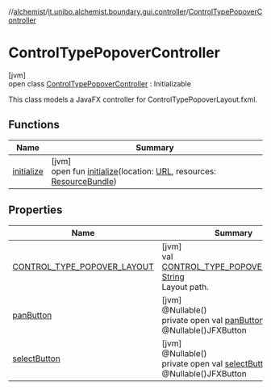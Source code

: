 //[alchemist](../../../index.md)/[it.unibo.alchemist.boundary.gui.controller](../index.md)/[ControlTypePopoverController](index.md)

# ControlTypePopoverController

[jvm]\
open class [ControlTypePopoverController](index.md) : Initializable

This class models a JavaFX controller for ControlTypePopoverLayout.fxml.

## Functions

| Name | Summary |
|---|---|
| [initialize](initialize.md) | [jvm]<br>open fun [initialize](initialize.md)(location: [URL](https://docs.oracle.com/javase/8/docs/api/java/net/URL.html), resources: [ResourceBundle](https://docs.oracle.com/javase/8/docs/api/java/util/ResourceBundle.html)) |

## Properties

| Name | Summary |
|---|---|
| [CONTROL_TYPE_POPOVER_LAYOUT](-c-o-n-t-r-o-l_-t-y-p-e_-p-o-p-o-v-e-r_-l-a-y-o-u-t.md) | [jvm]<br>val [CONTROL_TYPE_POPOVER_LAYOUT](-c-o-n-t-r-o-l_-t-y-p-e_-p-o-p-o-v-e-r_-l-a-y-o-u-t.md): [String](https://docs.oracle.com/javase/8/docs/api/java/lang/String.html)<br>Layout path. |
| [panButton](pan-button.md) | [jvm]<br>@Nullable()<br>private open val [panButton](pan-button.md): @Nullable()JFXButton |
| [selectButton](select-button.md) | [jvm]<br>@Nullable()<br>private open val [selectButton](select-button.md): @Nullable()JFXButton |
